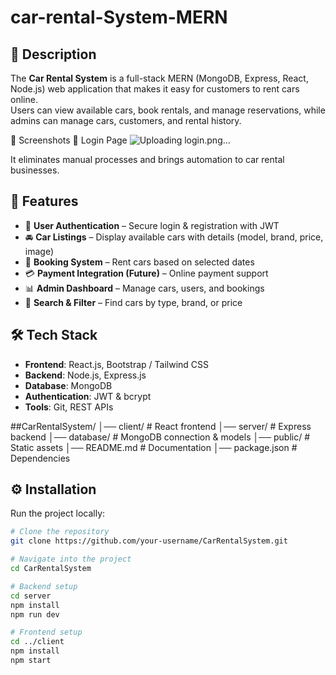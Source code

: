 ﻿# car-rental-System-MERN
 ## 📖 Description
The **Car Rental System** is a full-stack MERN (MongoDB, Express, React, Node.js) web application that makes it easy for customers to rent cars online.  
Users can view available cars, book rentals, and manage reservations, while admins can manage cars, customers, and rental history.  

📸 Screenshots
🔑 Login Page
![Uploading login.png…]()



It eliminates manual processes and brings automation to car rental businesses.

## 🚀 Features
- 👤 **User Authentication** – Secure login & registration with JWT
- 🚘 **Car Listings** – Display available cars with details (model, brand, price, image)
- 📅 **Booking System** – Rent cars based on selected dates
- 💳 **Payment Integration (Future)** – Online payment support
- 📊 **Admin Dashboard** – Manage cars, users, and bookings
- 🔎 **Search & Filter** – Find cars by type, brand, or price

## 🛠️ Tech Stack
- **Frontend**: React.js, Bootstrap / Tailwind CSS  
- **Backend**: Node.js, Express.js  
- **Database**: MongoDB  
- **Authentication**: JWT & bcrypt  
- **Tools**: Git, REST APIs
  
##CarRentalSystem/
│── client/ # React frontend
│── server/ # Express backend
│── database/ # MongoDB connection & models
│── public/ # Static assets
│── README.md # Documentation
│── package.json # Dependencies


## ⚙️ Installation
Run the project locally:

```bash
# Clone the repository
git clone https://github.com/your-username/CarRentalSystem.git

# Navigate into the project
cd CarRentalSystem

# Backend setup
cd server
npm install
npm run dev

# Frontend setup
cd ../client
npm install
npm start



